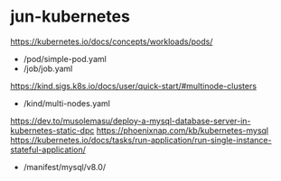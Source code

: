 # jun-kubernetes

https://kubernetes.io/docs/concepts/workloads/pods/
* /pod/simple-pod.yaml
* /job/job.yaml

https://kind.sigs.k8s.io/docs/user/quick-start/#multinode-clusters
* /kind/multi-nodes.yaml

https://dev.to/musolemasu/deploy-a-mysql-database-server-in-kubernetes-static-dpc
https://phoenixnap.com/kb/kubernetes-mysql
https://kubernetes.io/docs/tasks/run-application/run-single-instance-stateful-application/
* /manifest/mysql/v8.0/
